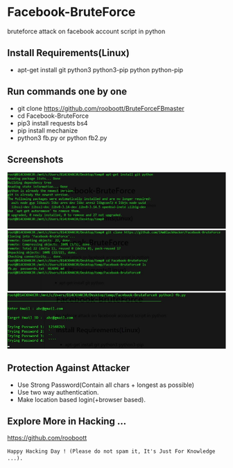 # Facebook-BruteForce
bruteforce attack on facebook account script in python

## Install Requirements(Linux)
* apt-get install git python3 python3-pip python python-pip

## Run commands one by one
* git clone https://github.com/rooboott/BruteForceFBmaster
* cd Facebook-BruteForce
* pip3 install requests bs4
* pip install mechanize
* python3 fb.py or python fb2.py

## Screenshots
![CAPTURE 1](https://github.com/rooboott/BruteForceFBmaster/blob/master/Screenshots/Capture1.JPG)
![CAPTURE 1](https://github.com/rooboott/BruteForceFBmaster/blob/master/Screenshots/Capture2.JPG)
![CAPTURE 1](https://github.com/rooboott/BruteForceFBmaster/blob/master/Screenshots/Capture3.JPG)

## Protection Against Attacker
* Use Strong Password(Contain all chars + longest as possible)
* Use two way authentication.
* Make location based login(+browser based).

## Explore More in Hacking ...
https://github.com/rooboott

~~~
Happy Hacking Day ! (Please do not spam it, It's Just For Knowledge ...).
~~~
